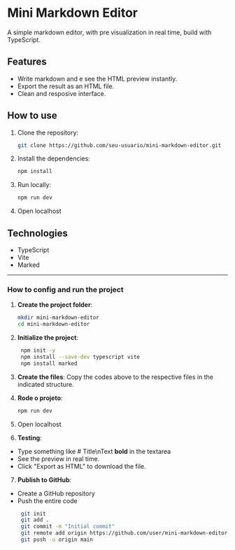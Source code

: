 # Mini Markdown Editor

A simple markdown editor, with pre visualization in real time, build with TypeScript.

## Features
- Write markdown and e see the HTML preview instantly.
- Export the result as an HTML file.
- Clean and resposive interface.

## How to use
1. Clone the repository:
   ```bash
   git clone https://github.com/seu-usuario/mini-markdown-editor.git

2. Install the dependencies:
   ```bash
   npm install

3. Run locally:
   ```bash
   npm run dev

4. Open localhost

## Technologies
- TypeScript
- Vite
- Marked

---

### How to config and run the project
1. **Create the project folder**:
   ```bash
   mkdir mini-markdown-editor
   cd mini-markdown-editor

2. **Initialize the project**:
   ```bash
    npm init -y
    npm install --save-dev typescript vite
    npm install marked

3. **Create the files**: Copy the codes above to the respective files in the indicated structure.

4. **Rode o projeto**:
   ```bash
   npm run dev

5. Open localhost

6. **Testing**:
- Type something like # Title\nText **bold** in the textarea
- See the preview in real time.
- Click "Export as HTML" to download the file.

7. **Publish to GitHub**:
- Create a GitHub repository
- Push the entire code
   ```bash
    git init
    git add .
    git commit -m "Initial commit"
    git remote add origin https://github.com/user/mini-markdown-editor.git
    git push -u origin main

